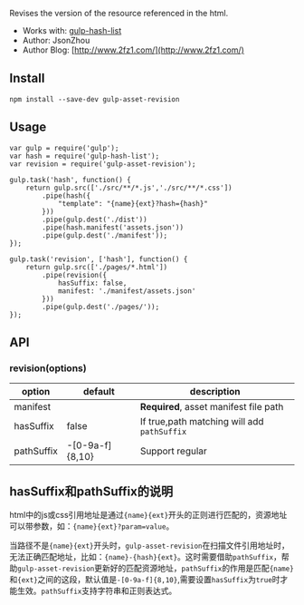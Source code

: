 Revises the version of the resource referenced in the html.

- Works with: [gulp-hash-list](https://github.com/zzyss86/gulp-hash-list)
- Author: JsonZhou
- Author Blog: [http://www.2fz1.com/](http://www.2fz1.com/)

## Install

	npm install --save-dev gulp-asset-revision
	
## Usage

	var gulp = require('gulp');
	var hash = require('gulp-hash-list');
	var revision = require('gulp-asset-revision');
	
	gulp.task('hash', function() {
	    return gulp.src(['./src/**/*.js','./src/**/*.css'])
	        .pipe(hash({
	            "template": "{name}{ext}?hash={hash}"
	        }))
	        .pipe(gulp.dest('./dist'))
	        .pipe(hash.manifest('assets.json'))
	        .pipe(gulp.dest('./manifest'));
	});
	
	gulp.task('revision', ['hash'], function() {
	    return gulp.src(['./pages/*.html'])
	        .pipe(revision({
	            hasSuffix: false,
	            manifest: './manifest/assets.json'
	        }))
	        .pipe(gulp.dest('./pages/'));
	});
	
## API

### revision(options)

|option|default|description|
|---|---|---|
|manifest||**Required**, asset manifest file path|
|hasSuffix|false|If true,path matching will add `pathSuffix` |
|pathSuffix|-[0-9a-f]{8,10}|Support regular|

## hasSuffix和pathSuffix的说明

html中的js或css引用地址是通过`{name}{ext}`开头的正则进行匹配的，资源地址可以带参数，如：`{name}{ext}?param=value`。

当路径不是`{name}{ext}`开头时，`gulp-asset-revision`在扫描文件引用地址时，无法正确匹配地址，比如：`{name}-{hash}{ext}`。这时需要借助`pathSuffix`，帮助`gulp-asset-revision`更新好的匹配资源地址，`pathSuffix`的作用是匹配`{name}`和`{ext}`之间的这段，默认值是`-[0-9a-f]{8,10}`,需要设置`hasSuffix`为`true`时才能生效。`pathSuffix`支持字符串和正则表达式。



